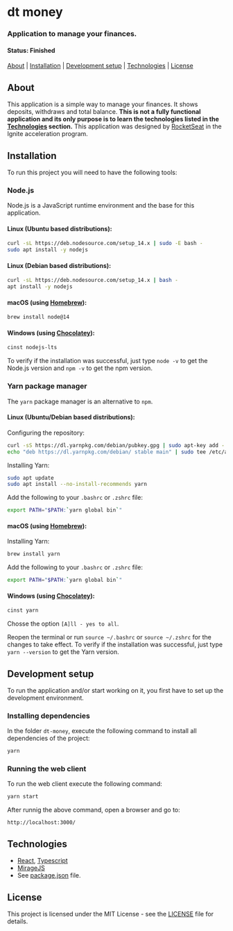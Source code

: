 # dt money

### Application to manage your finances.

#### Status: Finished

[About](#about) | [Installation](#installation) | [Development setup](#development-setup) | [Technologies](#technologies) | [License](#license)

## About

This application is a simple way to manage your finances. It shows deposits, withdraws and total balance. **This is not a fully functional application and its only purpose is to learn the technologies listed in the [Technologies](#technologies) section.** This application was designed by [RocketSeat](https://rocketseat.com.br/) in the Ignite acceleration program.

## Installation

To run this project you will need to have the following tools:

### Node.js

Node.js is a JavaScript runtime environment and the base for this application.

#### Linux (Ubuntu based distributions):
```bash
curl -sL https://deb.nodesource.com/setup_14.x | sudo -E bash -
sudo apt install -y nodejs
```
#### Linux (Debian based distributions):
```bash
curl -sL https://deb.nodesource.com/setup_14.x | bash -
apt install -y nodejs
```
#### macOS (using [Homebrew](https://brew.sh/)):
```bash
brew install node@14
```
#### Windows (using [Chocolatey](https://chocolatey.org/)):
```powershell
cinst nodejs-lts
```
To verify if the installation was successful, just type `node -v` to get the Node.js version and `npm -v` to get the npm version.

### Yarn package manager

The `yarn` package manager is an alternative to `npm`.

#### Linux (Ubuntu/Debian based distributions):

Configuring the repository:
```bash
curl -sS https://dl.yarnpkg.com/debian/pubkey.gpg | sudo apt-key add -
echo "deb https://dl.yarnpkg.com/debian/ stable main" | sudo tee /etc/apt/sources.list.d/yarn.list
```

Installing Yarn:
```bash
sudo apt update
sudo apt install --no-install-recommends yarn
```

Add the following to your `.bashrc` or `.zshrc` file:
```bash
export PATH="$PATH:`yarn global bin`"
```

#### macOS (using [Homebrew](https://brew.sh/)):

Installing Yarn:
```bash
brew install yarn
```

Add the following to your `.bashrc` or `.zshrc` file:
```bash
export PATH="$PATH:`yarn global bin`"
```

#### Windows (using [Chocolatey](https://chocolatey.org/)):
```powershell
cinst yarn
```

Chosse the option `[A]ll - yes to all`.

Reopen the terminal or run `source ~/.bashrc` or `source ~/.zshrc` for the changes to take effect. To verify if the installation was successful, just type `yarn --version` to get the Yarn version.

## Development setup

To run the application and/or start working on it, you first have to set up the development environment.

### Installing dependencies

In the folder `dt-money`, execute the following command to install all dependencies of the project:

```bash
yarn
```

### Running the web client

To run the web client execute the following command:

```bash
yarn start
```

After runnig the above command, open a browser and go to:

```
http://localhost:3000/
```

## Technologies

- [React](https://reactjs.org/), [Typescript](https://www.typescriptlang.org/)
- [MirageJS](https://miragejs.com/)
- See [package.json](package.json) file.

## License

This project is licensed under the MIT License - see the [LICENSE](LICENSE) file for details.
